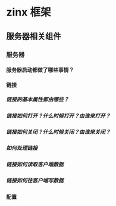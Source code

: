  # zinx  框架

 ## 服务器相关组件

### 服务器

#### 服务器启动都做了哪些事情？

#### 


####  链接

##### 链接的基本属性都由哪些？

##### 链接如何打开？什么时候打开？由谁来打开？

##### 链接如何关闭？什么时候关闭？由谁来关闭？

##### 如何处理链接

##### 链接如何读取客户端数据

##### 链接如何往客户端写数据


####  配置